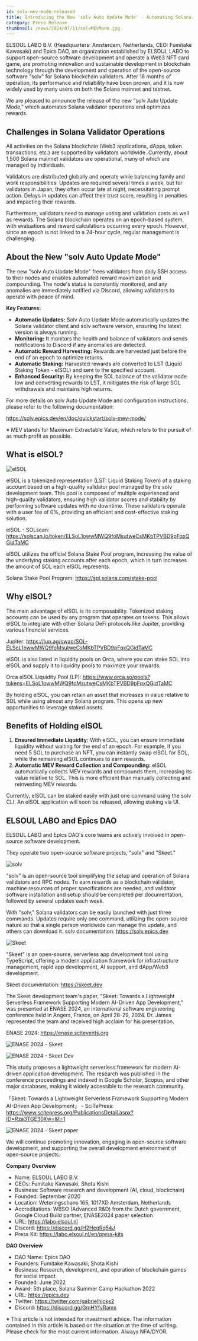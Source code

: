```yaml
---
id: solv-mev-mode-released
title: Introducing the New 'solv Auto Update Mode' - Automating Solana Validator Operations and Optimizing Rewards
category: Press Release
thumbnail: /news/2024/07/11/solvMEVMode.jpg
---
```


ELSOUL LABO B.V. (Headquarters: Amsterdam, Netherlands, CEO: Fumitake Kawasaki) and Epics DAO, an organization established by ELSOUL LABO to support open-source software development and operate a Web3 NFT card game, are promoting innovation and sustainable development in blockchain technology through the development and operation of the open-source software "solv" for Solana blockchain validators. After 18 months of operation, its performance and reliability have been proven, and it is now widely used by many users on both the Solana mainnet and testnet.

We are pleased to announce the release of the new "solv Auto Update Mode," which automates Solana validator operations and optimizes rewards.

## Challenges in Solana Validator Operations

All activities on the Solana blockchain (Web3 applications, dApps, token transactions, etc.) are supported by validators worldwide. Currently, about 1,500 Solana mainnet validators are operational, many of which are managed by individuals.

Validators are distributed globally and operate while balancing family and work responsibilities. Updates are required several times a week, but for validators in Japan, they often occur late at night, necessitating prompt action. Delays in updates can affect their trust score, resulting in penalties and impacting their rewards.

Furthermore, validators need to manage voting and validation costs as well as rewards. The Solana blockchain operates on an epoch-based system, with evaluations and reward calculations occurring every epoch. However, since an epoch is not linked to a 24-hour cycle, regular management is challenging.

## About the New "solv Auto Update Mode"

The new "solv Auto Update Mode" frees validators from daily SSH access to their nodes and enables automated reward maximization and compounding. The node's status is constantly monitored, and any anomalies are immediately notified via Discord, allowing validators to operate with peace of mind.

**Key Features:**

- **Automatic Updates:** Solv Auto Update Mode automatically updates the Solana validator client and solv software version, ensuring the latest version is always running.
- **Monitoring:** It monitors the health and balance of validators and sends notifications to Discord if any anomalies are detected.
- **Automatic Reward Harvesting:** Rewards are harvested just before the end of an epoch to optimize returns.
- **Automatic Staking:** Harvested rewards are converted to LST (Liquid Staking Token - elSOL) and sent to the specified account.
- **Enhanced Security:** By keeping the SOL balance of the validator node low and converting rewards to LST, it mitigates the risk of large SOL withdrawals and maintains high returns.

For more details on solv Auto Update Mode and configuration instructions, please refer to the following documentation:

https://solv.epics.dev/en/doc/quickstart/solv-mev-mode/

※ MEV stands for Maximum Extractable Value, which refers to the pursuit of as much profit as possible.

## What is elSOL?

![elSOL](/news/2024/07/05/elSOLlst.jpg)

elSOL is a tokenized representation (LST: Liquid Staking Token) of a staking account based on a high-quality validator pool managed by the solv development team. This pool is composed of multiple experienced and high-quality validators, ensuring high validator scores and stability by performing software updates with no downtime. These validators operate with a user fee of 0%, providing an efficient and cost-effective staking solution.

elSOL - SOLscan: https://solscan.io/token/ELSoL1owwMWQ9foMsutweCsMKbTPVBD9pFqxQGidTaMC

elSOL utilizes the official Solana Stake Pool program, increasing the value of the underlying staking accounts after each epoch, which in turn increases the amount of SOL each elSOL represents.

Solana Stake Pool Program: https://spl.solana.com/stake-pool

## Why elSOL?

The main advantage of elSOL is its composability. Tokenized staking accounts can be used by any program that operates on tokens. This allows elSOL to integrate with other Solana DeFi protocols like Jupiter, providing various financial services.

Jupiter: https://jup.ag/swap/SOL-ELSoL1owwMWQ9foMsutweCsMKbTPVBD9pFqxQGidTaMC

elSOL is also listed in liquidity pools on Orca, where you can stake SOL into elSOL and supply it to liquidity pools to maximize your rewards.

Orca elSOL Liquidity Pool (LP): https://www.orca.so/pools?tokens=ELSoL1owwMWQ9foMsutweCsMKbTPVBD9pFqxQGidTaMC

By holding elSOL, you can retain an asset that increases in value relative to SOL while using almost any Solana program. This opens up new opportunities to leverage staked assets.

## Benefits of Holding elSOL

1. **Ensured Immediate Liquidity:** With elSOL, you can ensure immediate liquidity without waiting for the end of an epoch. For example, if you need 5 SOL to purchase an NFT, you can instantly swap elSOL for SOL, while the remaining elSOL continues to earn rewards.
2. **Automatic MEV Reward Collection and Compounding:** elSOL automatically collects MEV rewards and compounds them, increasing its value relative to SOL. This is more efficient than manually collecting and reinvesting MEV rewards.

Currently, elSOL can be staked easily with just one command using the solv CLI. An elSOL application will soon be released, allowing staking via UI.

## ELSOUL LABO and Epics DAO

ELSOUL LABO and Epics DAO's core teams are actively involved in open-source software development.

They operate two open-source software projects, "solv" and "Skeet."

![solv](/news/2024/03/12/solvEN.jpg)

"solv" is an open-source tool simplifying the setup and operation of Solana validators and RPC nodes. To earn rewards as a blockchain validator, machine resources of proper specifications are needed, and validator software installation and setup should be completed per documentation, followed by several updates each week.

With "solv," Solana validators can be easily launched with just three commands. Updates require only one command, utilizing the open-source nature so that a single person worldwide can manage the update, and others can download it. solv documentation: https://solv.epics.dev

![Skeet](/news/2024/03/12/SkeetV2EN.jpg)

"Skeet" is an open-source, serverless app development tool using TypeScript, offering a modern application framework for infrastructure management, rapid app development, AI support, and dApp/Web3 development.

Skeet documentation: https://skeet.dev

The Skeet development team's paper, "Skeet: Towards a Lightweight Serverless Framework Supporting Modern AI-Driven App Development," was presented at ENASE 2024, an international software engineering conference held in Angers, France, on April 28-29, 2024. Dr. James represented the team and received high acclaim for his presentation.

ENASE 2024: https://enase.scitevents.org

![ENASE 2024 - Skeet](/news/2024/05/10/SkeetENASE2024ResearchPaperPublished.jpg)

![ENASE 2024 - Skeet Dev](/news/2024/05/02/ENASEelsoulTeam.jpg)

This study proposes a lightweight serverless framework for modern AI-driven application development. The research was published in the conference proceedings and indexed in Google Scholar, Scopus, and other major databases, making it widely accessible to the research community.

「Skeet: Towards a Lightweight Serverless Framework Supporting Modern AI-Driven App Development」 - SciTePress: https://www.scitepress.org/PublicationsDetail.aspx?ID=Rza3TGE30Xw=&t=1

![ENASE 2024 - Skeet paper](/news/2024/04/24/ENASE2024AfterTheConference.jpg)

We will continue promoting innovation, engaging in open-source software development, and supporting the overall development environment of open-source projects.

**Company Overview**

- Name: ELSOUL LABO B.V.
- CEOs: Fumitake Kawasaki, Shota Kishi
- Business: Software research and development (AI, cloud, blockchain)
- Founded: September 2020
- Location: Weteringschans 165, 1017XD Amsterdam, Netherlands
- Accreditations: WBSO (Advanced R&D) from the Dutch government, Google Cloud Build partner, ENASE2024 paper selection
- URL: https://labo.elsoul.nl
- Discord: https://discord.gg/H2HeqRq54J
- Press Kit: https://labo.elsoul.nl/en/press-kits

**DAO Overview**

- DAO Name: Epics DAO
- Founders: Fumitake Kawasaki, Shota Kishi
- Business: Research, development, and operation of blockchain games for social impact
- Founded: June 2022
- Award: 5th place, Solana Summer Camp Hackathon 2022
- URL: https://epics.dev
- Twitter: https://twitter.com/gabrielhicks2
- Discord: https://discord.gg/GmHYfyRamx

※ This article is not intended for investment advice. The information contained in this article is based on the situation at the time of writing. Please check for the most current information. Always NFA/DYOR.
